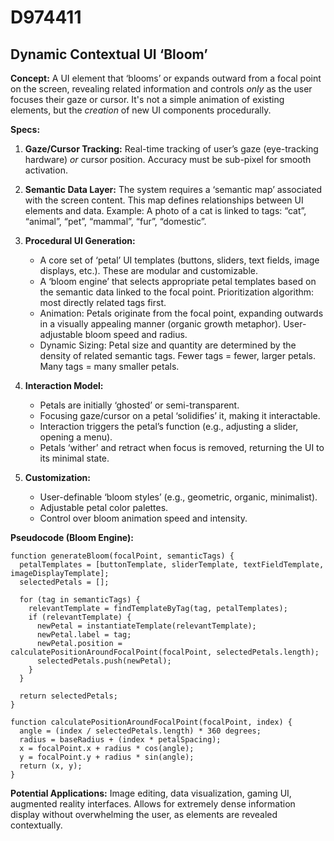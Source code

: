 # D974411

## Dynamic Contextual UI ‘Bloom’

**Concept:** A UI element that ‘blooms’ or expands outward from a focal point on the screen, revealing related information and controls *only* as the user focuses their gaze or cursor. It's not a simple animation of existing elements, but the *creation* of new UI components procedurally.

**Specs:**

1.  **Gaze/Cursor Tracking:**  Real-time tracking of user’s gaze (eye-tracking hardware) *or* cursor position.  Accuracy must be sub-pixel for smooth activation.

2.  **Semantic Data Layer:** The system requires a ‘semantic map’ associated with the screen content. This map defines relationships between UI elements and data.  Example:  A photo of a cat is linked to tags: “cat”, “animal”, “pet”, “mammal”, “fur”, “domestic”.

3.  **Procedural UI Generation:** 
    *   A core set of ‘petal’ UI templates (buttons, sliders, text fields, image displays, etc.).  These are modular and customizable.
    *   A ‘bloom engine’ that selects appropriate petal templates based on the semantic data linked to the focal point.  Prioritization algorithm: most directly related tags first.
    *   Animation: Petals originate from the focal point, expanding outwards in a visually appealing manner (organic growth metaphor).  User-adjustable bloom speed and radius.
    *   Dynamic Sizing: Petal size and quantity are determined by the density of related semantic tags. Fewer tags = fewer, larger petals. Many tags = many smaller petals.

4.  **Interaction Model:**
    *   Petals are initially ‘ghosted’ or semi-transparent.
    *   Focusing gaze/cursor on a petal ‘solidifies’ it, making it interactable.
    *   Interaction triggers the petal’s function (e.g., adjusting a slider, opening a menu).
    *   Petals ‘wither’ and retract when focus is removed, returning the UI to its minimal state.

5.  **Customization:**
    *   User-definable ‘bloom styles’ (e.g., geometric, organic, minimalist).
    *   Adjustable petal color palettes.
    *   Control over bloom animation speed and intensity.

**Pseudocode (Bloom Engine):**

```
function generateBloom(focalPoint, semanticTags) {
  petalTemplates = [buttonTemplate, sliderTemplate, textFieldTemplate, imageDisplayTemplate];
  selectedPetals = [];
  
  for (tag in semanticTags) {
    relevantTemplate = findTemplateByTag(tag, petalTemplates);
    if (relevantTemplate) {
      newPetal = instantiateTemplate(relevantTemplate);
      newPetal.label = tag;
      newPetal.position = calculatePositionAroundFocalPoint(focalPoint, selectedPetals.length);
      selectedPetals.push(newPetal);
    }
  }
  
  return selectedPetals;
}

function calculatePositionAroundFocalPoint(focalPoint, index) {
  angle = (index / selectedPetals.length) * 360 degrees;
  radius = baseRadius + (index * petalSpacing);
  x = focalPoint.x + radius * cos(angle);
  y = focalPoint.y + radius * sin(angle);
  return (x, y);
}
```

**Potential Applications:**  Image editing, data visualization, gaming UI, augmented reality interfaces.  Allows for extremely dense information display without overwhelming the user, as elements are revealed contextually.
